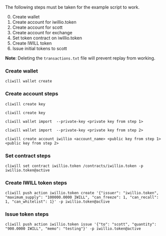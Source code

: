The following steps must be taken for the example script to work.

0. Create wallet
0. Create account for iwillio.token
0. Create account for scott
0. Create account for exchange
0. Set token contract on iwillio.token
0. Create IWILL token
0. Issue initial tokens to scott

**Note**:
Deleting the `transactions.txt` file will prevent replay from working.


### Create wallet
`cliwill wallet create`

### Create account steps
`cliwill create key`

`cliwill create key`

`cliwill wallet import  --private-key <private key from step 1>`

`cliwill wallet import  --private-key <private key from step 2>`

`cliwill create account iwillio <account_name> <public key from step 1> <public key from step 2>`

### Set contract steps
`cliwill set contract iwillio.token /contracts/iwillio.token -p iwillio.token@active`

### Create IWILL token steps
`cliwill push action iwillio.token create '{"issuer": "iwillio.token", "maximum_supply": "100000.0000 IWILL", "can_freeze": 1, "can_recall": 1, "can_whitelist": 1}' -p iwillio.token@active`

### Issue token steps
`cliwill push action iwillio.token issue '{"to": "scott", "quantity": "900.0000 IWILL", "memo": "testing"}' -p iwillio.token@active`
